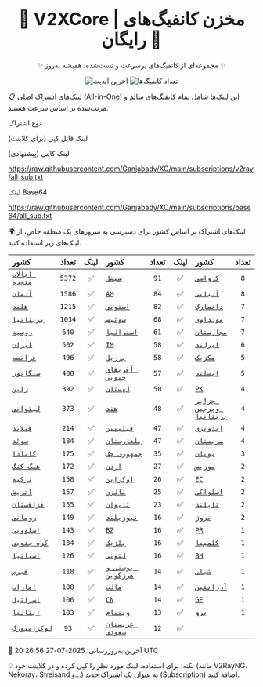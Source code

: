 <div align="center">
<h1 style="font-size: 2.5em; font-weight: bold;">🚀 V2XCore | مخزن کانفیگ‌های رایگان 🚀</h1>
<p>✨ مجموعه‌ای از کانفیگ‌های پرسرعت و تست‌شده، همیشه به‌روز ✨</p>

<p>
<img src="https://img.shields.io/badge/Updated-2025-07-27 20:26:56 UTC-blue?style=for-the-badge&logo=github" alt="آخرین آپدیت">
<img src="https://img.shields.io/badge/Configs-27864-green?style=for-the-badge&logo=serverless" alt="تعداد کانفیگ‌ها">
</p>
</div>

📋 لینک‌های اشتراک اصلی (All-in-One)
این لینک‌ها شامل تمام کانفیگ‌های سالم و مرتب‌شده بر اساس سرعت هستند.

نوع اشتراک

لینک قابل کپی (برای کلاینت)

لینک کامل (پیشنهادی)

https://raw.githubusercontent.com/Ganjabady/XC/main/subscriptions/v2ray/all_sub.txt

لینک Base64

https://raw.githubusercontent.com/Ganjabady/XC/main/subscriptions/base64/all_sub.txt

🌍 لینک‌های اشتراک بر اساس کشور
برای دسترسی به سرورهای یک منطقه خاص، از لینک‌های زیر استفاده کنید.

| کشور | تعداد | لینک | کشور | تعداد | لینک | کشور | تعداد | لینک |
| :--- | :---: | :---: | :--- | :---: | :---: | :--- | :---: | :---: |
| [`ایالات متحده`](https://raw.githubusercontent.com/Ganjabady/XC/main/subscriptions/regions/US.txt) | `5372` | ✅ | [`سیشل`](https://raw.githubusercontent.com/Ganjabady/XC/main/subscriptions/regions/SC.txt) | `91` | ✅ | [`کرواسی`](https://raw.githubusercontent.com/Ganjabady/XC/main/subscriptions/regions/HR.txt) | `8` | ✅ |
| [`آلمان`](https://raw.githubusercontent.com/Ganjabady/XC/main/subscriptions/regions/DE.txt) | `1586` | ✅ | [`AM`](https://raw.githubusercontent.com/Ganjabady/XC/main/subscriptions/regions/AM.txt) | `84` | ✅ | [`آلبانی`](https://raw.githubusercontent.com/Ganjabady/XC/main/subscriptions/regions/AL.txt) | `8` | ✅ |
| [`هلند`](https://raw.githubusercontent.com/Ganjabady/XC/main/subscriptions/regions/NL.txt) | `1215` | ✅ | [`استونی`](https://raw.githubusercontent.com/Ganjabady/XC/main/subscriptions/regions/EE.txt) | `82` | ✅ | [`دانمارک`](https://raw.githubusercontent.com/Ganjabady/XC/main/subscriptions/regions/DK.txt) | `7` | ✅ |
| [`بریتانیا`](https://raw.githubusercontent.com/Ganjabady/XC/main/subscriptions/regions/GB.txt) | `1034` | ✅ | [`سوئیس`](https://raw.githubusercontent.com/Ganjabady/XC/main/subscriptions/regions/CH.txt) | `68` | ✅ | [`مولداوی`](https://raw.githubusercontent.com/Ganjabady/XC/main/subscriptions/regions/MD.txt) | `7` | ✅ |
| [`روسیه`](https://raw.githubusercontent.com/Ganjabady/XC/main/subscriptions/regions/RU.txt) | `640` | ✅ | [`استرالیا`](https://raw.githubusercontent.com/Ganjabady/XC/main/subscriptions/regions/AU.txt) | `61` | ✅ | [`مجارستان`](https://raw.githubusercontent.com/Ganjabady/XC/main/subscriptions/regions/HU.txt) | `7` | ✅ |
| [`ایران`](https://raw.githubusercontent.com/Ganjabady/XC/main/subscriptions/regions/IR.txt) | `502` | ✅ | [`IM`](https://raw.githubusercontent.com/Ganjabady/XC/main/subscriptions/regions/IM.txt) | `58` | ✅ | [`ایرلند`](https://raw.githubusercontent.com/Ganjabady/XC/main/subscriptions/regions/IE.txt) | `6` | ✅ |
| [`فرانسه`](https://raw.githubusercontent.com/Ganjabady/XC/main/subscriptions/regions/FR.txt) | `496` | ✅ | [`برزیل`](https://raw.githubusercontent.com/Ganjabady/XC/main/subscriptions/regions/BR.txt) | `58` | ✅ | [`مکزیک`](https://raw.githubusercontent.com/Ganjabady/XC/main/subscriptions/regions/MX.txt) | `5` | ✅ |
| [`سنگاپور`](https://raw.githubusercontent.com/Ganjabady/XC/main/subscriptions/regions/SG.txt) | `400` | ✅ | [`آفریقای جنوبی`](https://raw.githubusercontent.com/Ganjabady/XC/main/subscriptions/regions/ZA.txt) | `57` | ✅ | [`ایسلند`](https://raw.githubusercontent.com/Ganjabady/XC/main/subscriptions/regions/IS.txt) | `5` | ✅ |
| [`ژاپن`](https://raw.githubusercontent.com/Ganjabady/XC/main/subscriptions/regions/JP.txt) | `392` | ✅ | [`لهستان`](https://raw.githubusercontent.com/Ganjabady/XC/main/subscriptions/regions/PL.txt) | `50` | ✅ | [`PK`](https://raw.githubusercontent.com/Ganjabady/XC/main/subscriptions/regions/PK.txt) | `4` | ✅ |
| [`لیتوانی`](https://raw.githubusercontent.com/Ganjabady/XC/main/subscriptions/regions/LT.txt) | `373` | ✅ | [`هند`](https://raw.githubusercontent.com/Ganjabady/XC/main/subscriptions/regions/IN.txt) | `48` | ✅ | [`جزایر ویرجین بریتانیا`](https://raw.githubusercontent.com/Ganjabady/XC/main/subscriptions/regions/VG.txt) | `4` | ✅ |
| [`فنلاند`](https://raw.githubusercontent.com/Ganjabady/XC/main/subscriptions/regions/FI.txt) | `214` | ✅ | [`فیلیپین`](https://raw.githubusercontent.com/Ganjabady/XC/main/subscriptions/regions/PH.txt) | `47` | ✅ | [`اندونزی`](https://raw.githubusercontent.com/Ganjabady/XC/main/subscriptions/regions/ID.txt) | `4` | ✅ |
| [`سوئد`](https://raw.githubusercontent.com/Ganjabady/XC/main/subscriptions/regions/SE.txt) | `184` | ✅ | [`بلغارستان`](https://raw.githubusercontent.com/Ganjabady/XC/main/subscriptions/regions/BG.txt) | `47` | ✅ | [`صربستان`](https://raw.githubusercontent.com/Ganjabady/XC/main/subscriptions/regions/RS.txt) | `4` | ✅ |
| [`کانادا`](https://raw.githubusercontent.com/Ganjabady/XC/main/subscriptions/regions/CA.txt) | `175` | ✅ | [`جمهوری چک`](https://raw.githubusercontent.com/Ganjabady/XC/main/subscriptions/regions/CZ.txt) | `35` | ✅ | [`یونان`](https://raw.githubusercontent.com/Ganjabady/XC/main/subscriptions/regions/GR.txt) | `3` | ✅ |
| [`هنگ کنگ`](https://raw.githubusercontent.com/Ganjabady/XC/main/subscriptions/regions/HK.txt) | `172` | ✅ | [`اردن`](https://raw.githubusercontent.com/Ganjabady/XC/main/subscriptions/regions/JO.txt) | `27` | ✅ | [`موریس`](https://raw.githubusercontent.com/Ganjabady/XC/main/subscriptions/regions/MU.txt) | `2` | ✅ |
| [`ترکیه`](https://raw.githubusercontent.com/Ganjabady/XC/main/subscriptions/regions/TR.txt) | `158` | ✅ | [`اوکراین`](https://raw.githubusercontent.com/Ganjabady/XC/main/subscriptions/regions/UA.txt) | `26` | ✅ | [`EC`](https://raw.githubusercontent.com/Ganjabady/XC/main/subscriptions/regions/EC.txt) | `2` | ✅ |
| [`اتریش`](https://raw.githubusercontent.com/Ganjabady/XC/main/subscriptions/regions/AT.txt) | `157` | ✅ | [`مالزی`](https://raw.githubusercontent.com/Ganjabady/XC/main/subscriptions/regions/MY.txt) | `25` | ✅ | [`اسلواکی`](https://raw.githubusercontent.com/Ganjabady/XC/main/subscriptions/regions/SK.txt) | `2` | ✅ |
| [`قزاقستان`](https://raw.githubusercontent.com/Ganjabady/XC/main/subscriptions/regions/KZ.txt) | `155` | ✅ | [`تایوان`](https://raw.githubusercontent.com/Ganjabady/XC/main/subscriptions/regions/TW.txt) | `23` | ✅ | [`تایلند`](https://raw.githubusercontent.com/Ganjabady/XC/main/subscriptions/regions/TH.txt) | `2` | ✅ |
| [`رومانی`](https://raw.githubusercontent.com/Ganjabady/XC/main/subscriptions/regions/RO.txt) | `149` | ✅ | [`نیوزیلند`](https://raw.githubusercontent.com/Ganjabady/XC/main/subscriptions/regions/NZ.txt) | `16` | ✅ | [`نروژ`](https://raw.githubusercontent.com/Ganjabady/XC/main/subscriptions/regions/NO.txt) | `2` | ✅ |
| [`اسلوونی`](https://raw.githubusercontent.com/Ganjabady/XC/main/subscriptions/regions/SI.txt) | `143` | ✅ | [`BZ`](https://raw.githubusercontent.com/Ganjabady/XC/main/subscriptions/regions/BZ.txt) | `16` | ✅ | [`PR`](https://raw.githubusercontent.com/Ganjabady/XC/main/subscriptions/regions/PR.txt) | `1` | ✅ |
| [`کره جنوبی`](https://raw.githubusercontent.com/Ganjabady/XC/main/subscriptions/regions/KR.txt) | `134` | ✅ | [`بلژیک`](https://raw.githubusercontent.com/Ganjabady/XC/main/subscriptions/regions/BE.txt) | `16` | ✅ | [`کلمبیا`](https://raw.githubusercontent.com/Ganjabady/XC/main/subscriptions/regions/CO.txt) | `1` | ✅ |
| [`اسپانیا`](https://raw.githubusercontent.com/Ganjabady/XC/main/subscriptions/regions/ES.txt) | `126` | ✅ | [`لتونی`](https://raw.githubusercontent.com/Ganjabady/XC/main/subscriptions/regions/LV.txt) | `16` | ✅ | [`BH`](https://raw.githubusercontent.com/Ganjabady/XC/main/subscriptions/regions/BH.txt) | `1` | ✅ |
| [`قبرس`](https://raw.githubusercontent.com/Ganjabady/XC/main/subscriptions/regions/CY.txt) | `118` | ✅ | [`بوسنی و هرزگوین`](https://raw.githubusercontent.com/Ganjabady/XC/main/subscriptions/regions/BA.txt) | `14` | ✅ | [`شیلی`](https://raw.githubusercontent.com/Ganjabady/XC/main/subscriptions/regions/CL.txt) | `1` | ✅ |
| [`امارات`](https://raw.githubusercontent.com/Ganjabady/XC/main/subscriptions/regions/AE.txt) | `108` | ✅ | [`مالت`](https://raw.githubusercontent.com/Ganjabady/XC/main/subscriptions/regions/MT.txt) | `14` | ✅ | [`آرژانتین`](https://raw.githubusercontent.com/Ganjabady/XC/main/subscriptions/regions/AR.txt) | `1` | ✅ |
| [`اسرائیل`](https://raw.githubusercontent.com/Ganjabady/XC/main/subscriptions/regions/IL.txt) | `106` | ✅ | [`CN`](https://raw.githubusercontent.com/Ganjabady/XC/main/subscriptions/regions/CN.txt) | `14` | ✅ | [`GE`](https://raw.githubusercontent.com/Ganjabady/XC/main/subscriptions/regions/GE.txt) | `1` | ✅ |
| [`ایتالیا`](https://raw.githubusercontent.com/Ganjabady/XC/main/subscriptions/regions/IT.txt) | `103` | ✅ | [`ویتنام`](https://raw.githubusercontent.com/Ganjabady/XC/main/subscriptions/regions/VN.txt) | `13` | ✅ | [`پرو`](https://raw.githubusercontent.com/Ganjabady/XC/main/subscriptions/regions/PE.txt) | `1` | ✅ |
| [`لوکزامبورگ`](https://raw.githubusercontent.com/Ganjabady/XC/main/subscriptions/regions/LU.txt) | `93` | ✅ | [`عربستان سعودی`](https://raw.githubusercontent.com/Ganjabady/XC/main/subscriptions/regions/SA.txt) | `12` | ✅ |  |  |  |


🔄 آخرین به‌روزرسانی: 2025-07-27 20:26:56 UTC

💡 نکته: برای استفاده، لینک مورد نظر را کپی کرده و در کلاینت خود (مانند V2RayNG، Nekoray، Streisand و...) به عنوان یک اشتراک جدید (Subscription) اضافه کنید.
